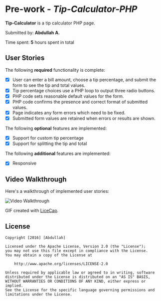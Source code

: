 # Pre-work - *Tip-Calculator-PHP*

**Tip-Calculator** is a tip calculator PHP page.

Submitted by: **Abdullah A.**

Time spent: **5** hours spent in total

## User Stories

The following **required** functionality is complete:
* [X] User can enter a bill amount, choose a tip percentage, and submit the form to see the tip and total values.
* [X] Tip percentage choices use a PHP loop to output three radio buttons.
* [X] PHP code sets reasonable default values for the form.
* [X] PHP code confirms the presence and correct format of submitted values.
* [X] Page indicates any form errors which need to be fixed.
* [X] Submitted form values are retained when errors or results are shown.

The following **optional** features are implemented:
* [X] Support for custom tip percentage
* [X] Support for splitting the tip and total

The following **additional** features are implemented:

* [X]  Responsive

## Video Walkthrough

Here's a walkthrough of implemented user stories:

<img src='http://i.imgur.com/kHcNtEm.gif' title='Video Gif' width='' alt='Video Walkthrough' />

GIF created with [LiceCap](http://www.cockos.com/licecap/).



## License

    Copyright [2016] [Abdullah]

    Licensed under the Apache License, Version 2.0 (the "License");
    you may not use this file except in compliance with the License.
    You may obtain a copy of the License at

        http://www.apache.org/licenses/LICENSE-2.0

    Unless required by applicable law or agreed to in writing, software
    distributed under the License is distributed on an "AS IS" BASIS,
    WITHOUT WARRANTIES OR CONDITIONS OF ANY KIND, either express or implied.
    See the License for the specific language governing permissions and
    limitations under the License.
